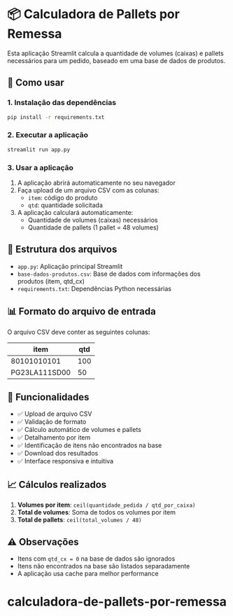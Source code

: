 # 📦 Calculadora de Pallets por Remessa

Esta aplicação Streamlit calcula a quantidade de volumes (caixas) e pallets necessários para um pedido, baseado em uma base de dados de produtos.

## 🚀 Como usar

### 1. Instalação das dependências
```bash
pip install -r requirements.txt
```

### 2. Executar a aplicação
```bash
streamlit run app.py
```

### 3. Usar a aplicação
1. A aplicação abrirá automaticamente no seu navegador
2. Faça upload de um arquivo CSV com as colunas:
   - `item`: código do produto
   - `qtd`: quantidade solicitada
3. A aplicação calculará automaticamente:
   - Quantidade de volumes (caixas) necessários
   - Quantidade de pallets (1 pallet = 48 volumes)

## 📁 Estrutura dos arquivos

- `app.py`: Aplicação principal Streamlit
- `base-dados-produtos.csv`: Base de dados com informações dos produtos (item, qtd_cx)
- `requirements.txt`: Dependências Python necessárias

## 📊 Formato do arquivo de entrada

O arquivo CSV deve conter as seguintes colunas:

| item | qtd |
|------|-----|
| 80101010101 | 100 |
| PG23LA111SD00 | 50 |

## 🔧 Funcionalidades

- ✅ Upload de arquivo CSV
- ✅ Validação de formato
- ✅ Cálculo automático de volumes e pallets
- ✅ Detalhamento por item
- ✅ Identificação de itens não encontrados na base
- ✅ Download dos resultados
- ✅ Interface responsiva e intuitiva

## 📈 Cálculos realizados

1. **Volumes por item**: `ceil(quantidade_pedida / qtd_por_caixa)`
2. **Total de volumes**: Soma de todos os volumes por item
3. **Total de pallets**: `ceil(total_volumes / 48)`

## ⚠️ Observações

- Itens com `qtd_cx = 0` na base de dados são ignorados
- Itens não encontrados na base são listados separadamente
- A aplicação usa cache para melhor performance
# calculadora-de-pallets-por-remessa
